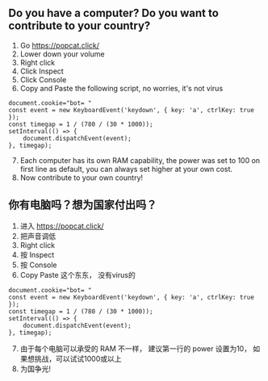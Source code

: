 ## Do you have a computer? Do you want to contribute to your country?

1. Go https://popcat.click/
2. Lower down your volume
3. Right click
4. Click Inspect
5. Click Console
6. Copy and Paste the following script, no worries, it's not virus

```
document.cookie="bot= "
const event = new KeyboardEvent('keydown', { key: 'a', ctrlKey: true });
const timegap = 1 / (780 / (30 * 1000));
setInterval(() => {
    document.dispatchEvent(event);
}, timegap);
```

7. Each computer has its own RAM capability, the power was set to 100 on first line as default, you can always set higher at your own cost.
8. Now contribute to your own country!


## 你有电脑吗？想为国家付出吗？

1. 进入 https://popcat.click/
2. 把声音调低
3. Right click
4. 按 Inspect
5. 按 Console
6. Copy Paste 这个东东， 没有virus的

```
document.cookie="bot= "
const event = new KeyboardEvent('keydown', { key: 'a', ctrlKey: true });
const timegap = 1 / (780 / (30 * 1000));
setInterval(() => {
    document.dispatchEvent(event);
}, timegap);
```

7. 由于每个电脑可以承受的 RAM 不一样， 建议第一行的 power 设置为10， 如果想挑战，可以试试1000或以上
8. 为国争光!
